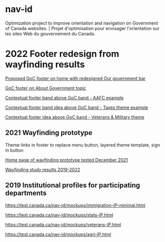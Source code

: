 # nav-id
Optimization project to improve orientation and navigation on Government of Canada websites.  |  Projet d'optimisation pour envisager l'orientation sur les sites Web du gouvernement du Canada.

# 2022 Footer redesign from wayfinding results
[Proposed GoC footer on home with redesigned Our government bar](https://test.canada.ca/nav-id/footer/design3-home.html)

[GoC footer on About Government topic](https://test.canada.ca/nav-id/footer/aboutgc.html)

[Contextual footer band above GoC band - AAFC example](https://test.canada.ca/nav-id/footer/context-agriculture-topic.html)

[Contextual footer band idea above GoC band - Taxes theme example](https://test.canada.ca/nav-id/footer/context-taxes.html)

[Contextual footer idea above GoC band - Veterans & Military theme](https://test.canada.ca/nav-id/footer/context-veterans-military.html) 

## 2021 Wayfinding prototype
Theme links in footer to replace menu button, layered theme template, sign in button 

[Home page of wayfinding prototype tested December 2021](https://wayfinding.tbs.alpha.canada.ca/en)

[Wayfinding study results 2019-2022](https://docs.google.com/presentation/d/1_A7G5t1xYksT9moxThV-qhCWVGiM59e-N5kez4E2Bvk/edit?usp=sharing)



## 2019 Institutional profiles for participating departments
https://test.canada.ca/nav-id/mockups/immigration-IP-minimal.html

https://test.canada.ca/nav-id/mockups/stats-IP.html

https://test.canada.ca/nav-id/mockups/veterans-IP.html

https://test.canada.ca/nav-id/mockups/agri-IP.html

